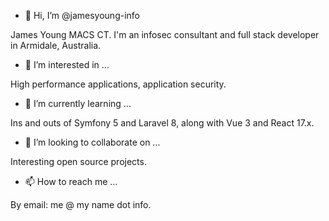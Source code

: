 - 👋 Hi, I’m @jamesyoung-info

James Young MACS CT. I'm an infosec consultant and full stack developer in Armidale, Australia.

- 👀 I’m interested in ...

High performance applications, application security.

- 🌱 I’m currently learning ...

Ins and outs of Symfony 5 and Laravel 8, along with Vue 3 and React 17.x.

- 💞️ I’m looking to collaborate on ...

Interesting open source projects.

- 📫 How to reach me ...

By email: me @ my name dot info.

<!---
jamesyoung-info/jamesyoung-info is a ✨ special ✨ repository because its `README.md` (this file) appears on your GitHub profile.
You can click the Preview link to take a look at your changes.
--->
